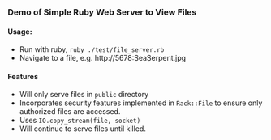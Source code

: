 ### Demo of Simple Ruby Web Server to View Files 

#### Usage:

* Run with ruby, `ruby ./test/file_server.rb`
* Navigate to a file, e.g.  http://5678:SeaSerpent.jpg

#### Features

* Will only serve files in `public` directory
* Incorporates security features implemented in `Rack::File` to ensure only authorized files are accessed.
* Uses `IO.copy_stream(file, socket)`
* Will continue to serve files until killed.
